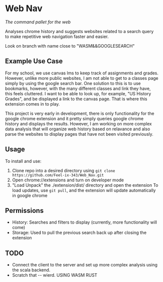 # Web Nav
*The command pallet for the web*

Analyses chrome history and suggests websites related to a search query to make repetitive web navigation faster and easier. <br>

Look on branch with name close to "WASM&&GOOGLESEARCH"

## Example Use Case
For my school, we use canvas lms to keep track of assignments and grades. However, unlike more public websites, I am not able to get to a classes page simply by using the google search bar. One solution to this is to use bookmarks, however, with the many different classes and link they have, this feels cluttered. I want to be able to look up, for example, "US History Grades", and be displayed a link to the canvas page. That is where this extension comes in to play. 

This project is very early in development, there is only functionality for the google chrome extension and it pretty simply queries google chrome history and displays the results. However, I am working on more complex data analysis that will organize web history based on relavance and also parse the websites to display pages that have not been visited previously. 
## Usage
To install and use:
1. Clone repo into a desired directory using `git clone https://github.com/Feel-ix-343/Web_Nav.git`
2. Open chrome://extensions and turn on developer mode
3. "Load Unpack" the ./extension/dist/ directory and open the extension
To load updates, use `git pull`, and the extension will update automatically in google chrome
## Permissions
- History: Searches and filters to display (currently, more functionality will come)
- Storage: Used to pull the previous search back up after closing the extension
## TODO
- Connect the client to the server and set up more complex analysis using the scala backend.
- Scratch that -- wierd. USING WASM RUST
